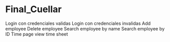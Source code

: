 # Final_Cuellar
 Login con credenciales validas
 Login con credenciales invalidas
 Add employee
Delete employee
Search employee by name
Search employee by ID
Time page view time sheet
